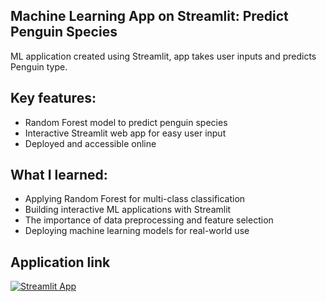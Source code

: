 ## Machine Learning App on Streamlit: Predict Penguin Species

ML application created using Streamlit, app takes user inputs and predicts Penguin type. 

## Key features:

* Random Forest model to predict penguin species
* Interactive Streamlit web app for easy user input
* Deployed and accessible online

## What I learned:

* Applying Random Forest for multi-class classification
* Building interactive ML applications with Streamlit
* The importance of data preprocessing and feature selection
* Deploying machine learning models for real-world use

## Application link

[![Streamlit App](https://static.streamlit.io/badges/streamlit_badge_black_white.svg)](https://krs-ml-app1.streamlit.app/)

